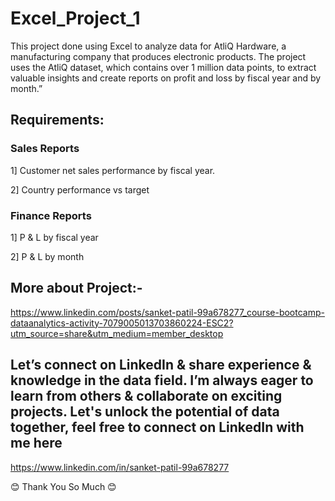 # Excel_Project_1
This project done using Excel to analyze data for AtliQ Hardware, a manufacturing company that produces electronic products. The project uses the AtliQ dataset, which contains over 1 million data points, to extract valuable insights and create reports on profit and loss by fiscal year and by month.”
## Requirements:
### Sales Reports
1] Customer net sales performance by fiscal year.

2] Country performance vs target

### Finance Reports
1] P & L by fiscal year

2] P & L by month

## More about Project:-

https://www.linkedin.com/posts/sanket-patil-99a678277_course-bootcamp-dataanalytics-activity-7079005013703860224-ESC2?utm_source=share&utm_medium=member_desktop


## Let’s connect on LinkedIn & share experience & knowledge in the data field. I’m always eager to learn from others & collaborate on exciting projects. Let's unlock the potential of data together, feel free to connect on LinkedIn with me here


https://www.linkedin.com/in/sanket-patil-99a678277

😊 Thank You So Much 😊





